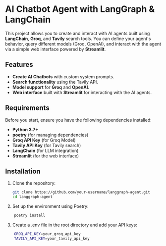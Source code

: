 # AI Chatbot Agent with LangGraph & LangChain

This project allows you to create and interact with AI agents built using **LangChain**, **Groq**, and **Tavily** search tools. You can define your agent's behavior, query different models (Groq, OpenAI), and interact with the agent via a simple web interface powered by **Streamlit**.

## Features
- **Create AI Chatbots** with custom system prompts.
- **Search functionality** using the Tavily API.
- **Model support** for **Groq** and **OpenAI**.
- **Web interface** built with **Streamlit** for interacting with the AI agents.

## Requirements

Before you start, ensure you have the following dependencies installed:

- **Python 3.7+**
- **poetry** (for managing dependencies)
- **Groq API Key** (for Groq Model)
- **Tavily API Key** (for Tavily search)
- **LangChain** (for LLM integration)
- **Streamlit** (for the web interface)

## Installation

1. Clone the repository:

   ```bash
   git clone https://github.com/your-username/langgraph-agent.git
   cd langgraph-agent
2. Set up the environment using Poetry:
```bash 
    poetry install

```
3. Create a .env file in the root directory and add your API keys:
```bash
    GROQ_API_KEY=your_groq_api_key
    TAVILY_API_KEY=your_tavily_api_key

```

